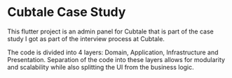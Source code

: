 # Cubtale Case Study

This flutter project is an admin panel for Cubtale that is part of the case study I got as part of the interview process at Cubtale.

The code is divided into 4 layers: Domain, Application, Infrastructure and Presentation. Separation of the code into these layers allows for modularity and scalability while also splitting the UI from the business logic.
